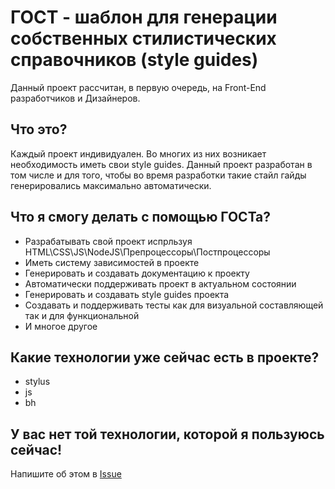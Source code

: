 # ГОСТ - шаблон для генерации собственных стилистических справочников (style guides)
Данный проект рассчитан, в первую очередь, на Front-End разработчиков и Дизайнеров.
## Что это?
Каждый проект индивидуален.
Во многих из них возникает необходимость иметь свои style guides.
Данный проект разработан в том числе и для того, чтобы во время разработки такие стайл гайды генерировались максимально автоматически.
## Что я смогу делать с помощью ГОСТа?
* Разрабатывать свой проект испрльзуя HTML\CSS\JS\NodeJS\Препроцессоры\Постпроцессоры
* Иметь систему зависимостей в проекте
* Генерировать и создавать документацию к проекту
* Автоматически поддерживать проект в актуальном состоянии
* Генерировать и создавать style guides проекта
* Создавать и поддерживать тесты как для визуальной составляющей так и для функциональной
* И многое другое
## Какие технологии уже сейчас есть в проекте?
* stylus
* js
* bh
## У вас нет той технологии, которой я пользуюсь сейчас!
Напишите об этом в [Issue](https://github.com/banzalik/GOST/issues)